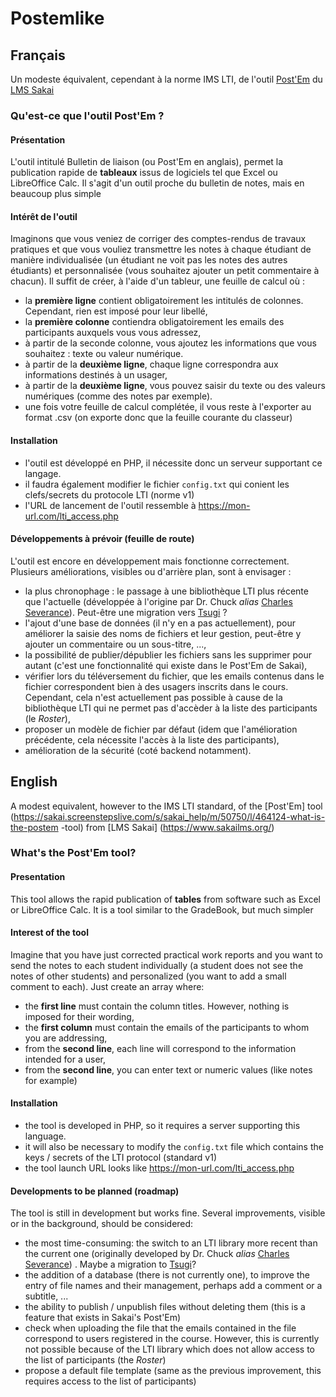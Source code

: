 # Postemlike
## Français
 Un modeste équivalent, cependant à la norme IMS LTI, de l'outil [Post'Em](https://sakai.screenstepslive.com/s/sakai_help/m/50750/l/464124-what-is-the-postem-tool)  du [LMS Sakai](https://www.sakailms.org/)
### Qu'est-ce que l'outil Post'Em ?
#### Présentation
L'outil intitulé Bulletin de liaison (ou Post'Em en anglais), permet la publication rapide de __tableaux__ issus de logiciels tel que Excel ou LibreOffice Calc. Il s'agit d'un outil proche du bulletin de notes, mais en beaucoup plus simple

#### Intérêt de l'outil
Imaginons que vous veniez de corriger des comptes-rendus de travaux pratiques et que vous vouliez transmettre les notes à chaque étudiant de manière individualisée (un étudiant ne voit pas les notes des autres étudiants) et personnalisée (vous souhaitez ajouter un petit commentaire à chacun). Il suffit de créer, à l'aide d'un tableur, une feuille de calcul où :
- la __première ligne__ contient obligatoirement les intitulés de colonnes. Cependant, rien est imposé pour leur libellé,
- la __première colonne__ contiendra obligatoirement les emails des participants auxquels vous vous adressez,
- à partir de la seconde colonne, vous ajoutez les informations que vous souhaitez : texte ou valeur numérique.  
- à partir de la __deuxième ligne__, chaque ligne correspondra aux informations destinés à un usager,
- à partir de la __deuxième ligne__, vous pouvez saisir du texte ou des valeurs numériques (comme des notes par exemple).
- une fois votre feuille de calcul complétée, il vous reste à l'exporter au format .csv (on exporte donc que la feuille courante du classeur)

#### Installation
- l'outil est développé en PHP, il nécessite donc un serveur supportant ce langage. 
- il faudra également modifier le fichier `config.txt`  qui conient les clefs/secrets du protocole LTI (norme v1)
- l'URL de lancement de l'outil ressemble à https://mon-url.com/lti_access.php

#### Développements à prévoir (feuille de route)
L'outil est encore en développement mais fonctionne correctement. Plusieurs améliorations, visibles ou d'arrière plan, sont à envisager :
- la plus chronophage : le passage à une bibliothèque LTI plus récente que l'actuelle (développée à l'origine par Dr. Chuck _alias_ [Charles Severance](https://github.com/csev/sakai-lti-test)). Peut-être une migration vers [Tsugi](https://www.tsugi.org/) ?
- l'ajout d'une base de données (il n'y en a pas actuellement), pour améliorer la saisie des noms de fichiers et leur gestion, peut-être y ajouter un commentaire ou un sous-titre, ...,
- la possibilité de publier/dépublier les fichiers sans les supprimer pour autant (c'est une fonctionnalité qui existe dans le Post'Em de Sakai),
- vérifier lors du téléversement du fichier, que les emails contenus dans le fichier correspondent bien à des usagers inscrits dans le cours. Cependant, cela n'est actuellement pas possible à cause de la bibliothèque LTI qui ne permet pas d'accèder à la liste des participants (le _Roster_),
- proposer un modèle de fichier par défaut (idem que l'amélioration précédente, cela nécessite l'accès à la liste des participants),
-  amélioration de la sécurité (coté backend notamment).

## English
A modest equivalent, however to the IMS LTI standard, of the [Post'Em] tool (https://sakai.screenstepslive.com/s/sakai_help/m/50750/l/464124-what-is-the-postem -tool) from [LMS Sakai] (https://www.sakailms.org/)

### What's the Post'Em tool?
#### Presentation
This tool allows the rapid publication of __tables__ from software such as Excel or LibreOffice Calc. It is a tool similar to the GradeBook, but much simpler

#### Interest of the tool
Imagine that you have just corrected practical work reports and you want to send the notes to each student individually (a student does not see the notes of other students) and personalized (you want to add a small comment to each). Just create an array where:
- the __first line__ must contain the column titles. However, nothing is imposed for their wording,
- the __first column__ must contain the emails of the participants to whom you are addressing,
- from the __second line__, each line will correspond to the information intended for a user,
- from the __second line__, you can enter text or numeric values ​​(like notes for example)

#### Installation
- the tool is developed in PHP, so it requires a server supporting this language.
- it will also be necessary to modify the `config.txt` file which contains the keys / secrets of the LTI protocol (standard v1)
- the tool launch URL looks like https://mon-url.com/lti_access.php


#### Developments to be planned (roadmap)
The tool is still in development but works fine. Several improvements, visible or in the background, should be considered:
- the most time-consuming: the switch to an LTI library more recent than the current one (originally developed by Dr. Chuck _alias_ [Charles Severance](https://github.com/csev/sakai-lti-test)) . Maybe a migration to [Tsugi](https://www.tsugi.org/)?
- the addition of a database (there is not currently one), to improve the entry of file names and their management, perhaps add a comment or a subtitle, ...
- the ability to publish / unpublish files without deleting them (this is a feature that exists in Sakai's Post'Em)
- check when uploading the file that the emails contained in the file correspond to users registered in the course. However, this is currently not possible because of the LTI library which does not allow access to the list of participants (the _Roster_)
- propose a default file template (same as the previous improvement, this requires access to the list of participants)